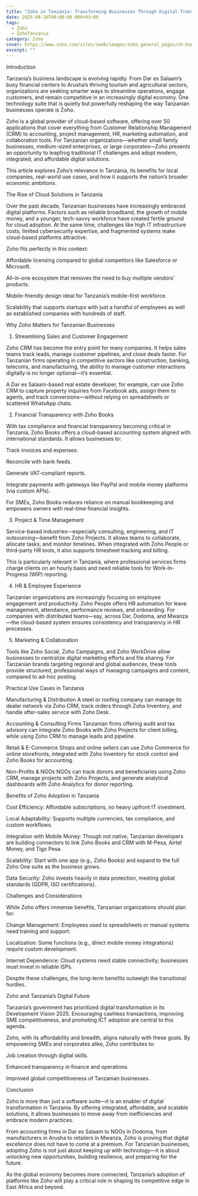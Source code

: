 ```yaml
---
title: "Zoho in Tanzania: Transforming Businesses Through Digital Transformation"
date: 2025-08-26T00:00:00.000+03:00
tags:
  - Zoho
  - ZohoTanzania
category: Zoho
cover: https://www.zoho.com/sites/zweb/images/zoho_general_pages/zh-homev2-banner.png
excerpt: ""
---
```

Introduction

Tanzania’s business landscape is evolving rapidly. From Dar es Salaam’s busy financial centers to Arusha’s thriving tourism and agricultural sectors, organizations are seeking smarter ways to streamline operations, engage customers, and remain competitive in an increasingly digital economy. One technology suite that is quietly but powerfully reshaping the way Tanzanian businesses operate is Zoho.

Zoho is a global provider of cloud-based software, offering over 50 applications that cover everything from Customer Relationship Management (CRM) to accounting, project management, HR, marketing automation, and collaboration tools. For Tanzanian organizations—whether small family businesses, medium-sized enterprises, or large corporates—Zoho presents an opportunity to leapfrog traditional IT challenges and adopt modern, integrated, and affordable digital solutions.

This article explores Zoho’s relevance in Tanzania, its benefits for local companies, real-world use cases, and how it supports the nation’s broader economic ambitions.

The Rise of Cloud Solutions in Tanzania

Over the past decade, Tanzanian businesses have increasingly embraced digital platforms. Factors such as reliable broadband, the growth of mobile money, and a younger, tech-savvy workforce have created fertile ground for cloud adoption. At the same time, challenges like high IT infrastructure costs, limited cybersecurity expertise, and fragmented systems make cloud-based platforms attractive.

Zoho fits perfectly in this context:

Affordable licensing compared to global competitors like Salesforce or Microsoft.

All-in-one ecosystem that removes the need to buy multiple vendors’ products.

Mobile-friendly design ideal for Tanzania’s mobile-first workforce.

Scalability that supports startups with just a handful of employees as well as established companies with hundreds of staff.

Why Zoho Matters for Tanzanian Businesses
1. Streamlining Sales and Customer Engagement

Zoho CRM has become the entry point for many companies. It helps sales teams track leads, manage customer pipelines, and close deals faster. For Tanzanian firms operating in competitive sectors like construction, banking, telecoms, and manufacturing, the ability to manage customer interactions digitally is no longer optional—it’s essential.

A Dar es Salaam-based real estate developer, for example, can use Zoho CRM to capture property inquiries from Facebook ads, assign them to agents, and track conversions—without relying on spreadsheets or scattered WhatsApp chats.

2. Financial Transparency with Zoho Books

With tax compliance and financial transparency becoming critical in Tanzania, Zoho Books offers a cloud-based accounting system aligned with international standards. It allows businesses to:

Track invoices and expenses.

Reconcile with bank feeds.

Generate VAT-compliant reports.

Integrate payments with gateways like PayPal and mobile money platforms (via custom APIs).

For SMEs, Zoho Books reduces reliance on manual bookkeeping and empowers owners with real-time financial insights.

3. Project & Time Management

Service-based industries—especially consulting, engineering, and IT outsourcing—benefit from Zoho Projects. It allows teams to collaborate, allocate tasks, and monitor timelines. When integrated with Zoho People or third-party HR tools, it also supports timesheet tracking and billing.

This is particularly relevant in Tanzania, where professional services firms charge clients on an hourly basis and need reliable tools for Work-In-Progress (WIP) reporting.

4. HR & Employee Experience

Tanzanian organizations are increasingly focusing on employee engagement and productivity. Zoho People offers HR automation for leave management, attendance, performance reviews, and onboarding. For companies with distributed teams—say, across Dar, Dodoma, and Mwanza—the cloud-based system ensures consistency and transparency in HR processes.

5. Marketing & Collaboration

Tools like Zoho Social, Zoho Campaigns, and Zoho WorkDrive allow businesses to centralize digital marketing efforts and file sharing. For Tanzanian brands targeting regional and global audiences, these tools provide structured, professional ways of managing campaigns and content, compared to ad-hoc posting.

Practical Use Cases in Tanzania

Manufacturing & Distribution
A steel or roofing company can manage its dealer network via Zoho CRM, track orders through Zoho Inventory, and handle after-sales service with Zoho Desk.

Accounting & Consulting Firms
Tanzanian firms offering audit and tax advisory can integrate Zoho Books with Zoho Projects for client billing, while using Zoho CRM to manage leads and pipeline.

Retail & E-Commerce
Shops and online sellers can use Zoho Commerce for online storefronts, integrated with Zoho Inventory for stock control and Zoho Books for accounting.

Non-Profits & NGOs
NGOs can track donors and beneficiaries using Zoho CRM, manage projects with Zoho Projects, and generate analytical dashboards with Zoho Analytics for donor reporting.

Benefits of Zoho Adoption in Tanzania

Cost Efficiency: Affordable subscriptions, no heavy upfront IT investment.

Local Adaptability: Supports multiple currencies, tax compliance, and custom workflows.

Integration with Mobile Money: Though not native, Tanzanian developers are building connectors to link Zoho Books and CRM with M-Pesa, Airtel Money, and Tigo Pesa.

Scalability: Start with one app (e.g., Zoho Books) and expand to the full Zoho One suite as the business grows.

Data Security: Zoho invests heavily in data protection, meeting global standards (GDPR, ISO certifications).

Challenges and Considerations

While Zoho offers immense benefits, Tanzanian organizations should plan for:

Change Management: Employees used to spreadsheets or manual systems need training and support.

Localization: Some functions (e.g., direct mobile money integrations) require custom development.

Internet Dependence: Cloud systems need stable connectivity; businesses must invest in reliable ISPs.

Despite these challenges, the long-term benefits outweigh the transitional hurdles.

Zoho and Tanzania’s Digital Future

Tanzania’s government has prioritized digital transformation in its Development Vision 2025. Encouraging cashless transactions, improving SME competitiveness, and promoting ICT adoption are central to this agenda.

Zoho, with its affordability and breadth, aligns naturally with these goals. By empowering SMEs and corporates alike, Zoho contributes to:

Job creation through digital skills.

Enhanced transparency in finance and operations.

Improved global competitiveness of Tanzanian businesses.

Conclusion

Zoho is more than just a software suite—it is an enabler of digital transformation in Tanzania. By offering integrated, affordable, and scalable solutions, it allows businesses to move away from inefficiencies and embrace modern practices.

From accounting firms in Dar es Salaam to NGOs in Dodoma, from manufacturers in Arusha to retailers in Mwanza, Zoho is proving that digital excellence does not have to come at a premium. For Tanzanian businesses, adopting Zoho is not just about keeping up with technology—it is about unlocking new opportunities, building resilience, and preparing for the future.

As the global economy becomes more connected, Tanzania’s adoption of platforms like Zoho will play a critical role in shaping its competitive edge in East Africa and beyond.
